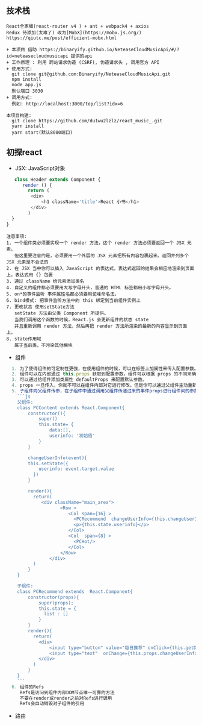## 技术栈
```
React全家桶(react-router v4 ) + ant + webpack4 + axios  
Redux 待添加(太难了) 改为[MobX](https://mobx.js.org/)  
https://qiutc.me/post/efficient-mobx.html  

+ 本项目 借助 https://binaryify.github.io/NeteaseCloudMusicApi/#/?id=neteasecloudmusicapi 提供的api
+ 工作原理 : 利用 跨站请求伪造 (CSRF), 伪造请求头 , 调用官方 API
+ 使用方式:
  git clone git@github.com:Binaryify/NeteaseCloudMusicApi.git
  npm install
  node app.js
  默认端口 3030
+ 调用方式:
  例如: http://localhost:3000/top/list?idx=6
  
本项目构建:
  git clone https://github.com/du1wu2lzlz/react_music_.git
  yarn install 
  yarn start(默认8080端口)
```
## 初探react 
+ JSX: JavaScript对象
```js
   class Header extends Component {
      render () {
        return (
         <div>
             <h1 className='title'>React 小书</h1>
         </div>
        )
  }
}
```
```
注意事项:
1. 一个组件类必须要实现一个 render 方法，这个 render 方法必须要返回一个 JSX 元素。
   但这里要注意的是，必须要用一个外层的 JSX 元素把所有内容包裹起来。返回并列多个 JSX 元素是不合法的
2. 在 JSX 当中你可以插入 JavaScript 的表达式，表达式返回的结果会相应地渲染到页面上。表达式用 {} 包裹
3. 通过 className 给元素添加类名
4. 自定义的组件都必须要用大写字母开头，普通的 HTML 标签都用小写字母开头。
5. on*的事件监听 事件属性名都必须要用驼峰命名法。
6. bind模式: 把事件监听方法中的 this 绑定到当前组件实例上
7. 更改状态 使用setState方法 
   setState 方法由父类 Component 所提供。
   当我们调用这个函数的时候，React.js 会更新组件的状态 state 
   并且重新调用 render 方法，然后再把 render 方法所渲染的最新的内容显示到页面上。
8. state作用域
   属于当前类，不污染其他模块
```
+ 组件
```js
  1. 为了使得组件的可定制性更强，在使用组件的时候，可以在标签上加属性来传入配置参数。
  2. 组件可以在内部通过 this.props 获取到配置参数，组件可以根据 props 的不同来确定自己的显示形态，达到可配置的效果。
  3. 可以通过给组件添加类属性 defaultProps 来配置默认参数。
  4. props 一旦传入，你就不可以在组件内部对它进行修改。但是你可以通过父组件主动重新渲染的方式来传入新的 props，从而达到更新的效果
  5. 子组件向父组件传参，在子组件中通过调用父组件传递过来的事件props进行组件间的参数传递(数据和事件的双向绑定)
    ```js
    父组件:
    class PCContent extends React.Component{
        constructor(){
            super()
            this.state= {
                data:[],
                userinfo: '初始值'
            }
        }

        changeUserInfo(event){
        this.setState({
            userinfo: event.target.value
          })
        }

        render(){
          return(
             <div className="main_area">
                    <Row >
                       <Col span={16} >
                         <PCRecommend  changeUserInfo={this.changeUserInfo.bind(this)}/>  //ES6语法 关于this指向
                         <p>{this.state.userinfo}</p>
                       </Col>
                       <Col  span={8} >
                         <PCHot/>
                       </Col>
                    </Row>
                </div>
          )
        }
    }

    子组件:
    class PCRecommend extends  React.Component{
        constructor(props){
            super(props);
            this.state = {
              list : []
            }
        }
        render(){
          return(
            <div>
                <input type="button" value="每日推荐" onClick={this.getDailyRecommend.bind(this)}/>
                <input type="text"  onChange={this.props.changeUserInfo}/>
            </div>
          )
        }
    }
    ```
  6. 组件的Refs 
     Refs是访问到组件内部DOM节点唯一可靠的方法
     不要在render或render之前对Refs进行调用
     Refs会自动销毁对子组件的引用
```
+ 路由

```js

```

